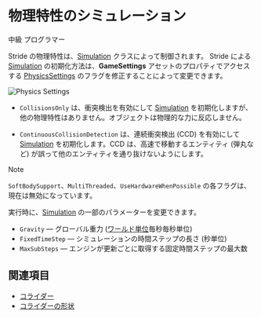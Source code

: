 # 物理特性のシミュレーション

<span class="label label-doc-level">中級</span>
<span class="label label-doc-audience">プログラマー</span>

Stride の物理特性は、[Simulation](xref:Stride.Physics.Simulation) クラスによって制御されます。
Stride による [Simulation](xref:Stride.Physics.Simulation) の初期化方法は、**GameSettings** アセットのプロパティでアクセスする [PhysicsSettings](xref:Stride.Physics.PhysicsSettings) のフラグを修正することによって変更できます。

![Physics Settings](media/simulation-physics-settings.png)

* `CollisionsOnly` は、衝突検出を有効にして [Simulation](xref:Stride.Physics.Simulation) を初期化しますが、他の物理特性はありません。オブジェクトは物理的な力に反応しません。

* `ContinuousCollisionDetection` は、連続衝突検出 (CCD) を有効にして [Simulation](xref:Stride.Physics.Simulation) を初期化します。CCD は、高速で移動するエンティティ (弾丸など) が誤って他のエンティティを通り抜けないようにします。

> [!NOTE]
> ``SoftBodySupport``、``MultiThreaded``、``UseHardwareWhenPossible`` の各フラグは、現在は無効になっています。

実行時に、[Simulation](xref:Stride.Physics.Simulation) の一部のパラメーターを変更できます。

* `Gravity` — グローバル重力 ([ワールド単位](../game-studio/world-units.md)毎秒毎秒単位)
* `FixedTimeStep` — シミュレーションの時間ステップの長さ (秒単位)
* `MaxSubSteps` — エンジンが更新ごとに取得する固定時間ステップの最大数

## 関連項目
* [コライダー](colliders.md)
* [コライダーの形状](collider-shapes.md)
